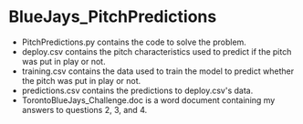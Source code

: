 # BlueJays_PitchPredictions

- PitchPredictions.py contains the code to solve the problem.
- deploy.csv contains the pitch characteristics used to predict if the pitch was put in play or not.
- training.csv contains the data used to train the model to predict whether the pitch was put in play or not.
- predictions.csv contains the predictions to deploy.csv's data.
- TorontoBlueJays_Challenge.doc is a word document containing my answers to questions 2, 3, and 4.
  
